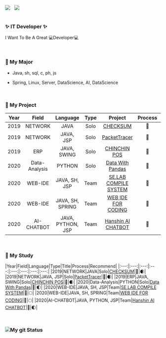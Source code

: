 <!--
### Hi there 👋

<!--
**DongGeon0908/DongGeon0908** is a ✨ _special_ ✨ repository because its `README.md` (this file) appears on your GitHub profile.

Here are some ideas to get you started:

- 🔭 I’m currently working on ...
- 🌱 I’m currently learning ...
- 👯 I’m looking to collaborate on ...
- 🤔 I’m looking for help with ...
- 💬 Ask me about ...
- 📫 How to reach me: ...
- 😄 Pronouns: ...
- ⚡ Fun fact: ...
-->

<div>
<img src="https://img.shields.io/github/followers/DongGeon0908?style=social">

<!--
[![Instagram Badge](https://img.shields.io/badge/Instagram-ff69b4?style=flat-square&logo=instagram&logoColor=white&link=https://www.instagram.com/east_gun_0908/)](https://www.instagram.com/east_gun_0908/)
-->
<a href="https://instagram.com/east_gun_0908">
    <img 
        src="http://img.shields.io/badge/-Instagram-black?style=flat&logo=Instagram&link=https://instagram.com/east_gun_0908/"
        style="height : auto; margin-left : 10px; margin-right : 10px;"/>
</a>
</div>

<br>

### ✨ IT Developer ✨

I Want To Be A Great 💻Developer💻

<br>

### 🔎 My Major

* Java, sh, sql, c, ph, js

* Spring, Linux, Server, DataScience, AI, DataScience
  
<br>

### 🔧 My Project

|Year|Field|Language|Type|Project|Process|Award|Recommend|
|:---:|:---:|:---:|:---:|:---:|:---:|:---:|:---:|
|2019|NETWORK|JAVA|Solo|[CHECKSUM](https://github.com/DongGeon0908/CheckSum)|💖||🌒|
|2019|NETWORK|JAVA, JSP|Solo|[PacketTracer](https://github.com/DongGeon0908/PacketTracer)|💖||🌒|
|2019|ERP|JAVA, SWING|Solo|[CHINCHIN POS](https://github.com/DongGeon0908/SwingProject)|💖||🌒|
|2020|Data-Analysis|PYTHON|Solo|[Data With Pandas](https://github.com/DongGeon0908/Data-Analysis-Report)|💖||🌓|
|2020|WEB-IDE|JAVA, SH, JSP|Team|[SE.LAB COMPILE SYSTEM](https://github.com/SE-LAB-IDE)|🏃|🏆|🌕|
|2020|WEB-IDE|JAVA, SH, SPRING|Team|[WEB IDE FOR CODING](https://github.com/DongGeon0908/Building-a-coding-test-site-using-WEB-IDE)|💖|🏆|🌕|
|2020|AI-CHATBOT|JAVA, PYTHON, JSP|Team|[Hanshin AI CHATBOT](https://github.com/HanshinChatBot)|💖||🌓|
<!--🌒  🌓  🌔  🌕 🏃 -->

<br>

### 📝 My Study

|Year|Field|Language|Type|Title|Process|Recommend|
|:---:|:---:|:---:|:---:|:---:|:---:|:---:|:---:|
|2019|NETWORK|JAVA|Solo|[CHECKSUM](https://github.com/DongGeon0908/CheckSum)|💖|🌒|
|2019|NETWORK|JAVA, JSP|Solo|[PacketTracer](https://github.com/DongGeon0908/PacketTracer)|💖|🌒|
|2019|ERP|JAVA, SWING|Solo|[CHINCHIN POS](https://github.com/DongGeon0908/SwingProject)|💖|🌒|
|2020|Data-Analysis|PYTHON|Solo|[Data With Pandas](https://github.com/DongGeon0908/Data-Analysis-Report)|💖|🌓|
|2020|WEB-IDE|JAVA, SH, JSP|Team|[SE.LAB COMPILE SYSTEM](https://github.com/SE-LAB-IDE)|🏃|🌕|
|2020|WEB-IDE|JAVA, SH, SPRING|Team|[WEB IDE FOR CODING](https://github.com/DongGeon0908/Building-a-coding-test-site-using-WEB-IDE)|💖|🌕|
|2020|AI-CHATBOT|JAVA, PYTHON, JSP|Team|[Hanshin AI CHATBOT](https://github.com/HanshinChatBot)|💖|🌓|
<!--🌒  🌓  🌔  🌕 🏃 -->

<br>



### ![My git Status](https://github-readme-stats.vercel.app/api?username=DongGeon0908&show_icons=true&hide_border=true)
